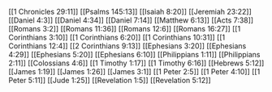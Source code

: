 [[1 Chronicles 29:11]]
[[Psalms 145:13]]
[[Isaiah 8:20]]
[[Jeremiah 23:22]]
[[Daniel 4:3]]
[[Daniel 4:34]]
[[Daniel 7:14]]
[[Matthew 6:13]]
[[Acts 7:38]]
[[Romans 3:2]]
[[Romans 11:36]]
[[Romans 12:6]]
[[Romans 16:27]]
[[1 Corinthians 3:10]]
[[1 Corinthians 6:20]]
[[1 Corinthians 10:31]]
[[1 Corinthians 12:4]]
[[2 Corinthians 9:13]]
[[Ephesians 3:20]]
[[Ephesians 4:29]]
[[Ephesians 5:20]]
[[Ephesians 6:10]]
[[Philippians 1:11]]
[[Philippians 2:11]]
[[Colossians 4:6]]
[[1 Timothy 1:17]]
[[1 Timothy 6:16]]
[[Hebrews 5:12]]
[[James 1:19]]
[[James 1:26]]
[[James 3:1]]
[[1 Peter 2:5]]
[[1 Peter 4:10]]
[[1 Peter 5:11]]
[[Jude 1:25]]
[[Revelation 1:5]]
[[Revelation 5:12]]
